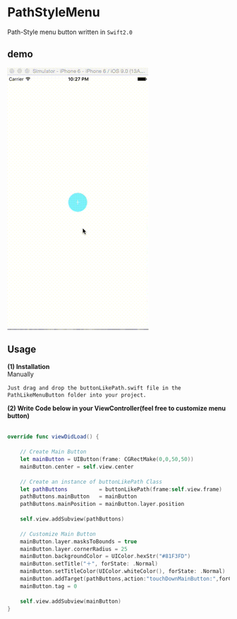 # PathStyleMenu

Path-Style menu button written in `Swift2.0`

## demo
![demo](https://github.com/nixnoughtnothing/MenuButtonLikePath/blob/master/ScreenRecording.gif)


## Usage

**(1) Installation**  
Manually
```
Just drag and drop the buttonLikePath.swift file in the PathLikeMenuButton folder into your project.
```

**(2) Write Code below in your ViewController(feel free to customize menu button)**
```Swift

override func viewDidLoad() {

    // Create Main Button
    let mainButton = UIButton(frame: CGRectMake(0,0,50,50))
    mainButton.center = self.view.center
    
    // Create an instance of buttonLikePath Class
    let pathButtons          = buttonLikePath(frame:self.view.frame)
    pathButtons.mainButton   = mainButton
    pathButtons.mainPosition = mainButton.layer.position
    
    self.view.addSubview(pathButtons)
    
    // Customize Main Button
    mainButton.layer.masksToBounds = true
    mainButton.layer.cornerRadius = 25
    mainButton.backgroundColor = UIColor.hexStr("#81F3FD")
    mainButton.setTitle("＋", forState: .Normal)
    mainButton.setTitleColor(UIColor.whiteColor(), forState: .Normal)
    mainButton.addTarget(pathButtons,action:"touchDownMainButton:",forControlEvents: UIControlEvents.TouchDown)
    mainButton.tag = 0
    
    self.view.addSubview(mainButton)
}
```
